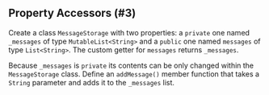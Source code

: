 ## Property Accessors (#3)

Create a class `MessageStorage` with two properties: a `private` one named
`_messages` of type `MutableList<String>` and a `public` one named `messages`
of type `List<String>`. The custom getter for `messages` returns `_messages`.

Because `_messages` is `private` its contents can be only changed within the
`MessageStorage` class. Define an `addMessage()` member function that takes a
`String` parameter and adds it to the `_messages` list.

